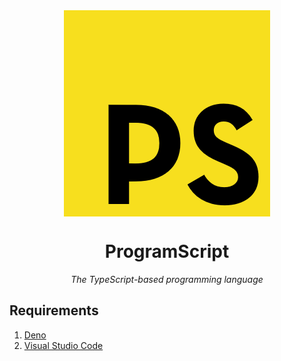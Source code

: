 [Deno]: https://deno.land
[Visual Studio Code]: https://code.visualstudio.com
<div align="center">
    <img src="images/ProgramScript.png" align="center">
    <h1 align="center">ProgramScript</h1>
    <em align="center">The TypeScript-based programming language</em>
</div>

## Requirements
1. [Deno]
2. [Visual Studio Code]
